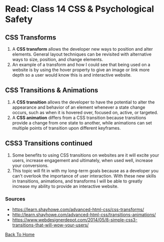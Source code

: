 # Read: Class 14 CSS & Psychological Safety

## CSS Transforms

1. A **CSS transform** allows the developer new ways to position and alter elements. General layout techniques can be revisited with alternative ways to size, position, and change elements.
2. An example of a transform and how I could see that being used on a website is by using the hover property to give an image or link more depth so a user would know this is and interactive website.

## CSS Transitions & Animations

1. A **CSS transition** allows the developer to have the potential to alter the appearance and behavior of an element whenever a state change occurs, such as when it is hovered over, focused on, active, or targeted.
2. A **CSS animation** differs from a CSS transition because transitions provide a change from one state to another, while animations can set multiple points of transition upon different keyframes.

## CSS3 Transitions continued

1. Some benefits to using CSS transitions on websites are it will excite your users, increase engagement and ultimately, when used well, increase your conversions.
2. This topic will fit in with my long-term goals because as a developer you can't overlook the importance of user interaction. With these new skills in transitions, animations, and transforms I will be able to greatly increase my ability to provide an interactive website.

### Sources

- <https://learn.shayhowe.com/advanced-html-css/css-transforms/>
- <http://learn.shayhowe.com/advanced-html-css/transitions-animations/>
- <https://www.webdesignerdepot.com/2014/05/8-simple-css3-transitions-that-will-wow-your-users/>

[Back To Home](../README.md)
